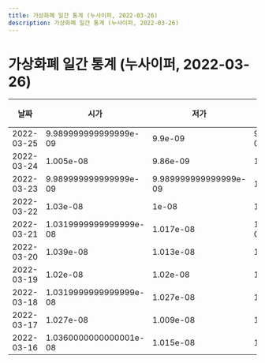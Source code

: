 ```yaml
---
title: 가상화폐 일간 통계 (누사이퍼, 2022-03-26)
description: 가상화폐 일간 통계 (누사이퍼, 2022-03-26)
---
```


가상화폐 일간 통계 (누사이퍼, 2022-03-26)
===

|날짜|시가|저가|고가|종가|비고|
|--|--|--|--|--|--|
|2022-03-25|9.989999999999999e-09|9.9e-09|9.989999999999999e-09|9.92e-09|    |
|2022-03-24|1.005e-08|9.86e-09|1.094e-08|9.989999999999999e-09|    |
|2022-03-23|9.989999999999999e-09|9.989999999999999e-09|1.016e-08|1.016e-08|    |
|2022-03-22|1.03e-08|1e-08|1.03e-08|1.01e-08|    |
|2022-03-21|1.0319999999999999e-08|1.017e-08|1.0319999999999999e-08|1.03e-08|    |
|2022-03-20|1.039e-08|1.013e-08|1.039e-08|1.025e-08|    |
|2022-03-19|1.02e-08|1.02e-08|1.048e-08|1.048e-08|    |
|2022-03-18|1.0319999999999999e-08|1.027e-08|1.079e-08|1.0329999999999999e-08|    |
|2022-03-17|1.027e-08|1.009e-08|1.079e-08|1.0329999999999999e-08|    |
|2022-03-16|1.0360000000000001e-08|1.015e-08|1.05e-08|1.0329999999999999e-08|    |
